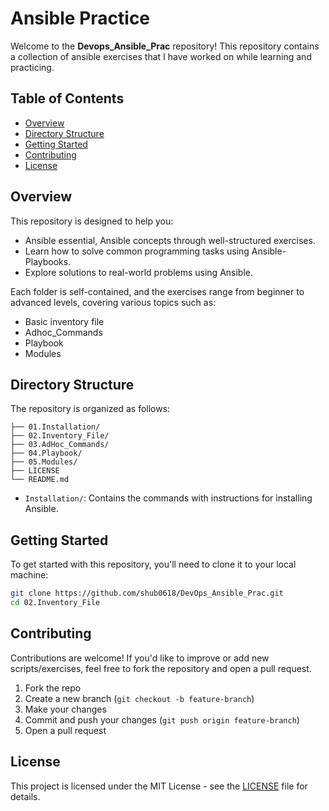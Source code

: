# Ansible Practice

Welcome to the **Devops_Ansible_Prac** repository!
This repository contains a collection of ansible exercises that I have worked on while learning and practicing.

## Table of Contents

- [Overview](#overview)
- [Directory Structure](#directory-structure)
- [Getting Started](#getting-started)
- [Contributing](#contributing)
- [License](#license)

## Overview

This repository is designed to help you:
- Ansible essential, Ansible concepts through well-structured exercises.
- Learn how to solve common programming tasks using Ansible-Playbooks.
- Explore solutions to real-world problems using Ansible.

Each folder is self-contained, and the exercises range from beginner to advanced levels, covering various topics such as:
- Basic inventory file
- Adhoc_Commands
- Playbook
- Modules

## Directory Structure

The repository is organized as follows:

```plaintext
├── 01.Installation/
├── 02.Inventory_File/
├── 03.AdHoc_Commands/
├── 04.Playbook/
├── 05.Modules/
├── LICENSE
└── README.md
```

  - `Installation/`: Contains the commands with instructions for installing Ansible.
## Getting Started

To get started with this repository, you'll need to clone it to your local machine:

```bash
git clone https://github.com/shub0618/DevOps_Ansible_Prac.git
cd 02.Inventory_File
```

## Contributing

Contributions are welcome! If you'd like to improve or add new scripts/exercises, feel free to fork the repository and open a pull request.

1. Fork the repo
2. Create a new branch (`git checkout -b feature-branch`)
3. Make your changes
4. Commit and push your changes (`git push origin feature-branch`)
5. Open a pull request

## License

This project is licensed under the MIT License - see the [LICENSE](LICENSE) file for details.


